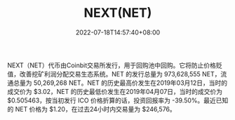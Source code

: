 ﻿---
weight: 
title: "NEXT(NET)"
description: "NEXT（NET）代币由Coinbit交易所发行，用于回购池中回购"
date: 2022-07-18T14:57:40+08:00
lastmod: 2022-07-18T14:57:40+08:00
draft: false
authors: ["Simon"]
featuredImage: "nextnet.jpg"
link: "https://www.coinbit.co.kr/"
tags: ["数字代币","NEXT(NET)"]
categories: ["navigation"]
navigation: ["数字代币"]
lightgallery: true
toc: true
pinned: false
recommend: false
recommend1: false
---
NEXT（NET）代币由Coinbit交易所发行，用于回购池中回购。它将防止价格贬值，改善挖矿利润分配交易生态系统。NET 的发行总量为 973,628,555 NET，流通总量为 50,269,268 NET。NET 的历史最高价发生在2019年03月12日，当时的成交价为 $3.02，NET 的历史最低价发生在2019年04月07日，当时的成交价为 $0.505463，按当初发行 ICO 价格折算的话，投资回报率为 -39.50%。最近已知的 NET 价格为 $1.20，在过去24小时内交易量为 $246,576。
